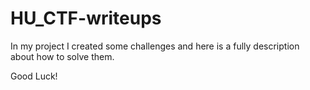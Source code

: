 # HU_CTF-writeups
In my project I created some challenges and here is a fully description about how to solve them.

Good Luck!
